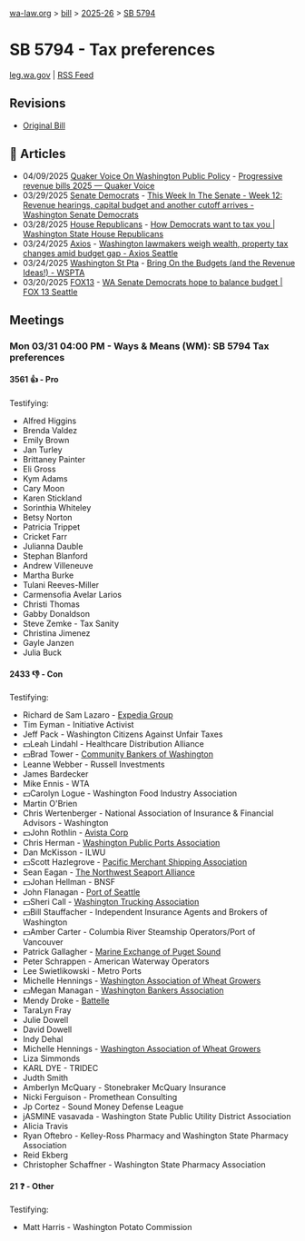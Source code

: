 [wa-law.org](/) > [bill](/bill/) > [2025-26](/bill/2025-26/) > [SB 5794](/bill/2025-26/sb/5794/)

# SB 5794 - Tax preferences
[leg.wa.gov](https://app.leg.wa.gov/billsummary?BillNumber=5794&Year=2025&Initiative=false) | [RSS Feed](./rss.xml)

## Revisions
* [Original Bill](1/)

## 📰 Articles
* 04/09/2025 [Quaker Voice On Washington Public Policy](/org/quaker_voice_on_washington_public_policy/) - [Progressive revenue bills 2025 — Quaker Voice](https://www.quakervoicewa.org/progressive-revenue-bills-2025/#:~:text=B%205794)
* 03/29/2025 [Senate Democrats](/org/senate_democrats/) - [This Week In The Senate - Week 12: Revenue hearings, capital budget and another cutoff arrives - Washington Senate Democrats](https://senatedemocrats.wa.gov/blog/2025/03/29/this-week-in-the-senate-week-12-revenue-hearings-capital-budget-and-another-cutoff-arrives/#:~:text=SB%205794)
* 03/28/2025 [House Republicans](/org/house_republicans/) - [How Democrats want to tax you | Washington State House Republicans](https://houserepublicans.wa.gov/how-democrats-want-to-tax-you/#:~:text=Senate%20Bill%205794)
* 03/24/2025 [Axios](/org/axios/) - [Washington lawmakers weigh wealth, property tax changes amid budget gap - Axios Seattle](https://www.axios.com/local/seattle/2025/03/24/democrats-wealth-property-tax-budget-gap#:~:text=want%20to%20close)
* 03/24/2025 [Washington St Pta](/org/washington_st_pta/) - [Bring On the Budgets (and the Revenue Ideas!) - WSPTA](https://www.wastatepta.org/bring-on-the-budgets-and-the-revenue-ideas/#:~:text=SB%205794)
* 03/20/2025 [FOX13](/org/fox13/) - [WA Senate Democrats hope to balance budget | FOX 13 Seattle](https://www.fox13seattle.com/news/wa-senate-democrats-balance-budget#:~:text=20%20tax%20exemptions)

## Meetings
### Mon 03/31 04:00 PM - Ways & Means (WM): SB 5794 Tax preferences
#### 3561 👍 - Pro
Testifying:
* Alfred Higgins
* Brenda Valdez
* Emily Brown
* Jan Turley
* Brittaney Painter
* Eli Gross
* Kym Adams
* Cary Moon
* Karen Stickland
* Sorinthia Whiteley
* Betsy Norton
* Patricia Trippet
* Cricket Farr
* Julianna Dauble
* Stephan Blanford
* Andrew Villeneuve
* Martha Burke
* Tulani Reeves-Miller
* Carmensofia Avelar Larios
* Christi Thomas
* Gabby Donaldson
* Steve Zemke - Tax Sanity
* Christina Jimenez
* Gayle Janzen
* Julia Buck

#### 2433 👎 - Con
Testifying:
* Richard de Sam Lazaro - [Expedia Group](/org/expedia_group/)
* Tim Eyman - Initiative Activist
* Jeff Pack - Washington Citizens Against Unfair Taxes
* 💵Leah Lindahl - Healthcare Distribution Alliance
* 💵Brad Tower - [Community Bankers of Washington](/org/community_bankers_of_washington/)
* Leanne Webber - Russell Investments
* James Bardecker
* Mike Ennis - WTA
* 💵Carolyn Logue - Washington Food Industry Association
* Martin O'Brien
* Chris Wertenberger - National Association of Insurance & Financial Advisors - Washington
* 💵John Rothlin - [Avista Corp](/org/avista_corp/)
* Chris Herman - [Washington Public Ports Association](/org/washington_public_ports_association/)
* Dan McKisson - ILWU
* 💵Scott Hazlegrove - [Pacific Merchant Shipping Association](/org/pacific_merchant_shipping_association/)
* Sean Eagan - [The Northwest Seaport Alliance](/org/the_northwest_seaport_alliance/)
* 💵Johan Hellman - BNSF
* John Flanagan - [Port of Seattle](/org/port_of_seattle/)
* 💵Sheri Call - [Washington Trucking Association](/org/washington_trucking_association/)
* 💵Bill Stauffacher - Independent Insurance Agents and Brokers of Washington
* 💵Amber Carter - Columbia River Steamship Operators/Port of Vancouver
* Patrick Gallagher - [Marine Exchange of Puget Sound](/org/marine_exchange_of_puget_sound/)
* Peter Schrappen - American Waterway Operators
* Lee Swietlikowski - Metro Ports
* Michelle Hennings - [Washington Association of Wheat Growers](/org/washington_association_of_wheat_growers/)
* 💵Megan Managan - [Washington Bankers Association](/org/washington_bankers_association/)
* Mendy Droke - [Battelle](/org/battelle/)
* TaraLyn Fray
* Julie Dowell
* David Dowell
* Indy Dehal
* Michelle Hennings - [Washington Association of Wheat Growers](/org/washington_association_of_wheat_growers/)
* Liza Simmonds
* KARL DYE - TRIDEC
* Judth Smith
* Amberlyn McQuary - Stonebraker McQuary Insurance
* Nicki Ferguison - Promethean Consulting
* Jp Cortez - Sound Money Defense League
* jASMINE vasavada - Washington State Public Utility District Association
* Alicia Travis
* Ryan Oftebro - Kelley-Ross Pharmacy and Washington State Pharmacy Association
* Reid Ekberg
* Christopher Schaffner - Washington State Pharmacy Association

#### 21 ❓ - Other
Testifying:
* Matt Harris - Washington Potato Commission
